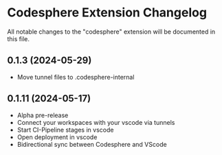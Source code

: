 # Codesphere Extension Changelog

All notable changes to the "codesphere" extension will be documented in this file.

## 0.1.3 (2024-05-29)

- Move tunnel files to .codesphere-internal

## 0.1.11 (2024-05-17)

- Alpha pre-release
- Connect your workspaces with your vscode via tunnels
- Start CI-Pipeline stages in vscode
- Open deployment in vscode
- Bidirectional sync between Codesphere and VScode
